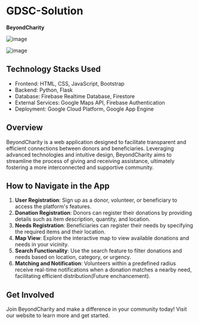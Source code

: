 # GDSC-Solution
**BeyondCharity**



![image](https://github.com/kiranreddy0408/GDSC-Solution/assets/110777038/ebfb2c29-a278-4e60-aba7-0574e6bfcecc)

![image](https://github.com/kiranreddy0408/GDSC-Solution/assets/110777038/6af8fa12-22e8-4998-93b5-4b70e1239312)


## Technology Stacks Used

- Frontend: HTML, CSS, JavaScript, Bootstrap
- Backend: Python, Flask
- Database: Firebase Realtime Database, Firestore
- External Services: Google Maps API, Firebase Authentication
- Deployment: Google Cloud Platform, Google App Engine

## Overview

BeyondCharity is a web application designed to facilitate transparent and efficient connections between donors and beneficiaries. Leveraging advanced technologies and intuitive design, BeyondCharity aims to streamline the process of giving and receiving assistance, ultimately fostering a more interconnected and supportive community.

## How to Navigate in the App

1. **User Registration**: Sign up as a donor, volunteer, or beneficiary to access the platform's features.
2. **Donation Registration**: Donors can register their donations by providing details such as item description, quantity, and location.
3. **Needs Registration**: Beneficiaries can register their needs by specifying the required items and their location.
4. **Map View**: Explore the interactive map to view available donations and needs in your vicinity.
5. **Search Functionality**: Use the search feature to filter donations and needs based on location, category, or urgency.
6. **Matching and Notification**: Volunteers within a predefined radius receive real-time notifications when a donation matches a nearby need, facilitating efficient distribution(Future enchancement).

## Get Involved

Join BeyondCharity and make a difference in your community today! Visit our website to learn more and get started.
